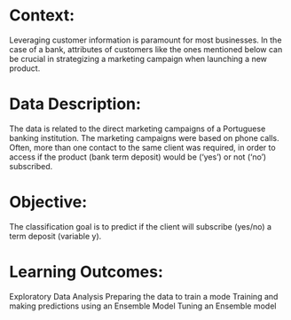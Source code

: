 

# Context:

Leveraging customer information is paramount for most businesses. In the case of a bank, attributes of customers like the ones mentioned below can be crucial in strategizing a marketing campaign when launching a new product.

# Data Description:

The data is related to the direct marketing campaigns of a Portuguese banking institution.
The marketing campaigns were based on phone calls. Often, more than one contact to the same client was required, in order to access if the product (bank term deposit) would be (‘yes’) or not (‘no’) subscribed.

# Objective:

The classification goal is to predict if the client will subscribe (yes/no) a term deposit (variable y).

# Learning Outcomes:

Exploratory Data Analysis
Preparing the data to train a mode
Training and making predictions using an Ensemble Model
Tuning an Ensemble model




















